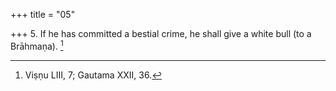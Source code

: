 +++
title = "05"

+++
5. If he has committed a bestial crime, he shall give a white bull (to a Brāhmaṇa). [^3] 


[^3]:  Viṣṇu LIII, 7; Gautama XXII, 36.
